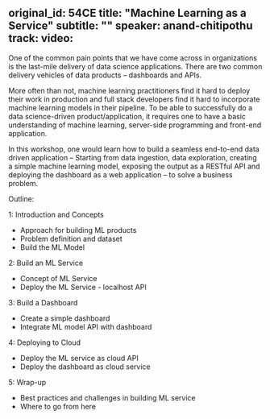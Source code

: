 original_id: 54CE
title: "Machine Learning as a Service"
subtitle: ""
speaker: anand-chitipothu
track: 
video:
---
One of the common pain points that we have come across in organizations is the last-mile delivery of data science applications. There are two common delivery vehicles of data products – dashboards and APIs.

More often than not, machine learning practitioners find it hard to deploy their work in production and full stack developers find it hard to incorporate machine learning models in their pipeline. To be able to successfully do a data science-driven product/application, it requires one to have a basic understanding of machine learning, server-side programming and front-end application.

In this workshop, one would learn how to build a seamless end-to-end data driven application – Starting from data ingestion, data exploration, creating a simple machine learning model, exposing the output as a RESTful API and deploying the dashboard as a web application – to solve a business problem.

Outline:

1: Introduction and Concepts

* Approach for building ML products
* Problem definition and dataset
* Build the ML Model

2: Build an ML Service

* Concept of ML Service
* Deploy the ML Service - localhost API

3: Build a Dashboard

* Create a simple dashboard
* Integrate ML model API with dashboard

4: Deploying to Cloud

* Deploy the ML service as cloud API
* Deploy the dashboard as cloud service

5: Wrap-up

* Best practices and challenges in building ML service
* Where to go from here